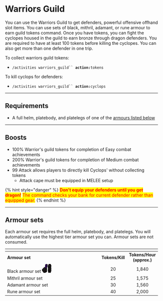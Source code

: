 # Warriors Guild

You can use the Warriors Guild to get defenders, powerful offensive offhand slot items. You can use sets of black, mithril, adamant, or rune armour to earn guild tokens command. Once you have tokens, you can fight the cyclopes housed in the guild to earn bronze through dragon defenders. You are required to have at least 100 tokens before killing the cyclopes. You can also get more than one defender in one trip.

To collect warriors guild tokens:

* `/activities warriors_guild`` `**`action:`**`tokens`&#x20;

To kill cyclops for defenders:

* `/activities warriors_guild`` `**`action:`**`cyclops`

***

## Requirements

* A full helm, platebody, and platelegs of one of the [armours listed below](warriors-guild.md#armour-sets)

***

## Boosts

* 100% Warrior's guild tokens for completion of Easy combat achievements
* 200% Warrior's guild tokens for completion of Medium combat achievements
* 99 Attack allows players to directly kill Cyclops' without collecting tokens
  * Attack cape must be equipped in MELEE setup

{% hint style="danger" %}
<mark style="color:red;">**Don't equip your defenders until you get dragon!**</mark> <mark style="color:red;"></mark><mark style="color:red;">The command checks your bank for current defender rather than equipped gear.</mark>
{% endhint %}

***

## Armour sets

Each armour set requires the full helm, platebody, and platelegs. You will automatically use the highest tier armour set you can. Armour sets are not consumed.

<table><thead><tr><th width="330.3333333333333"></th><th align="center"></th><th align="center"></th></tr></thead><tbody><tr><td><strong>Armour set</strong></td><td align="center"><strong>Tokens/Kill</strong></td><td align="center"><strong>Tokens/Hour (approx.)</strong></td></tr><tr><td>Black armour set <img src="../.gitbook/assets/Black_full_helm.png" alt="" data-size="line"><img src="../.gitbook/assets/Black_platebody.png" alt="" data-size="original"><img src="../.gitbook/assets/Black_platelegs.png" alt="" data-size="line"></td><td align="center">20</td><td align="center">1,840</td></tr><tr><td>Mithril armour set <img src="../.gitbook/assets/Mithril_full_helm.png" alt="" data-size="line"><img src="../.gitbook/assets/Mithril_platebody.png" alt="" data-size="original"><img src="../.gitbook/assets/Mithril_platelegs.png" alt="" data-size="line"></td><td align="center">25</td><td align="center">1,575</td></tr><tr><td>Adamant armour set <img src="../.gitbook/assets/Adamant_full_helm.png" alt="" data-size="line"><img src="../.gitbook/assets/Adamant_platebody.png" alt="" data-size="original"><img src="../.gitbook/assets/Adamant_platelegs.png" alt="" data-size="line"></td><td align="center">30</td><td align="center">1,560</td></tr><tr><td>Rune armour set <img src="../.gitbook/assets/Rune_full_helm.png" alt="" data-size="line"><img src="../.gitbook/assets/Rune_platebody.png" alt="" data-size="original"><img src="../.gitbook/assets/Rune_platelegs.png" alt="" data-size="line"></td><td align="center">40</td><td align="center">2,000</td></tr></tbody></table>
